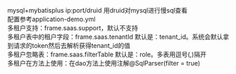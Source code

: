 mysql+mybatisplus
ip:port/druid 用druid对mysql进行慢sql查看  
配置参考application-demo.yml  
多租户支持：frame.saas.support，默认不支持  
多租户表中的租户字段：frame.saas.tenantId 默认是：tenant_id。系统会默认拿到请求的token然后去解析获得tenant_id的值  
多租户忽略表：frame.saas.filterTable 默认是：role。多表用逗号(,)隔开  
多租户在方法上使用：在dao方法上使用注解@SqlParser(filter = true)   